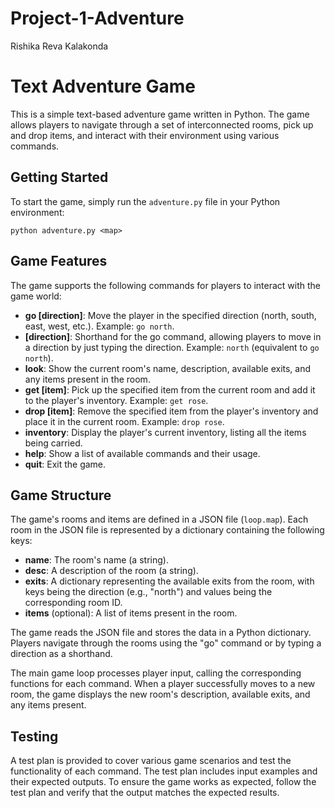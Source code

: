 # Project-1-Adventure
Rishika Reva Kalakonda


# Text Adventure Game

This is a simple text-based adventure game written in Python. The game allows players to navigate through a set of interconnected rooms, pick up and drop items, and interact with their environment using various commands.

## Getting Started

To start the game, simply run the `adventure.py` file in your Python environment:

```
python adventure.py <map>
```
## Game Features

The game supports the following commands for players to interact with the game world:

- **go [direction]**: Move the player in the specified direction (north, south, east, west, etc.). Example: `go north`.
- **[direction]**: Shorthand for the go command, allowing players to move in a direction by just typing the direction. Example: `north` (equivalent to `go north`).
- **look**: Show the current room's name, description, available exits, and any items present in the room.
- **get [item]**: Pick up the specified item from the current room and add it to the player's inventory. Example: `get rose`.
- **drop [item]**: Remove the specified item from the player's inventory and place it in the current room. Example: `drop rose`.
- **inventory**: Display the player's current inventory, listing all the items being carried.
- **help**: Show a list of available commands and their usage.
- **quit**: Exit the game.

## Game Structure

The game's rooms and items are defined in a JSON file (`loop.map`). Each room in the JSON file is represented by a dictionary containing the following keys:

- **name**: The room's name (a string).
- **desc**: A description of the room (a string).
- **exits**: A dictionary representing the available exits from the room, with keys being the direction (e.g., "north") and values being the corresponding room ID.
- **items** (optional): A list of items present in the room.

The game reads the JSON file and stores the data in a Python dictionary. Players navigate through the rooms using the "go" command or by typing a direction as a shorthand.

The main game loop processes player input, calling the corresponding functions for each command. When a player successfully moves to a new room, the game displays the new room's description, available exits, and any items present.

## Testing

A test plan is provided to cover various game scenarios and test the functionality of each command. The test plan includes input examples and their expected outputs. To ensure the game works as expected, follow the test plan and verify that the output matches the expected results.

